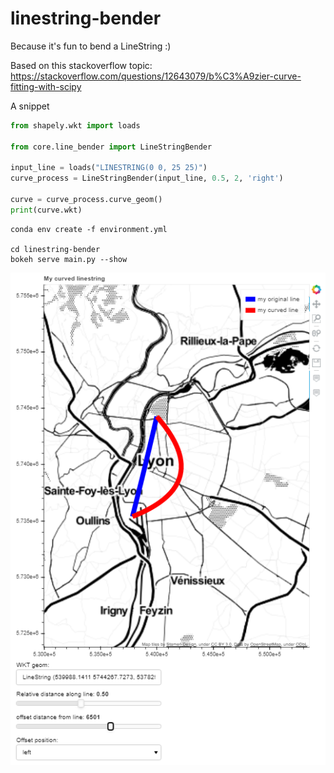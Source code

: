 # linestring-bender


Because it's fun to bend a LineString :)

Based on this stackoverflow topic: https://stackoverflow.com/questions/12643079/b%C3%A9zier-curve-fitting-with-scipy

A snippet 

```python
from shapely.wkt import loads

from core.line_bender import LineStringBender

input_line = loads("LINESTRING(0 0, 25 25)")
curve_process = LineStringBender(input_line, 0.5, 2, 'right')

curve = curve_process.curve_geom()
print(curve.wkt)
```

```
conda env create -f environment.yml

cd linestring-bender
bokeh serve main.py --show
```

![example](img/example.png)


